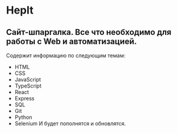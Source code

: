 # HepIt
Cайт-шпаргалка.
Все что необходимо для работы с Web и автоматизацией. 
---
Содержит информацию по следующим темам:
* HTML
* CSS
* JavaScript
* TypeScript
* React
* Express
* SQL
* Git
* Python
* Selenium
И будет пополнятся и обновлятся.
